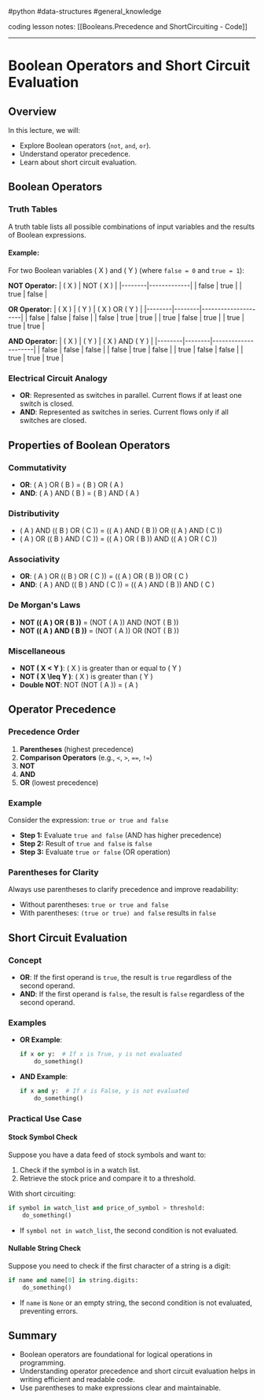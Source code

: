 #python #data-structures #general_knowledge 

coding lesson notes: [[Booleans.Precedence and ShortCircuiting - Code]]

---
# Boolean Operators and Short Circuit Evaluation

## Overview
In this lecture, we will:
- Explore Boolean operators (`not`, `and`, `or`).
- Understand operator precedence.
- Learn about short circuit evaluation.

## Boolean Operators

### Truth Tables
A truth table lists all possible combinations of input variables and the results of Boolean expressions.

#### Example:
For two Boolean variables \( X \) and \( Y \) (where `false = 0` and `true = 1`):

**NOT Operator:**
| \( X \) | NOT \( X \) |
|--------|-------------|
| false  | true        |
| true   | false       |

**OR Operator:**
| \( X \) | \( Y \) | \( X \) OR \( Y \) |
|--------|--------|---------------------|
| false  | false  | false               |
| false  | true   | true                |
| true   | false  | true                |
| true   | true   | true                |

**AND Operator:**
| \( X \) | \( Y \) | \( X \) AND \( Y \) |
|--------|--------|---------------------|
| false  | false  | false               |
| false  | true   | false               |
| true   | false  | false               |
| true   | true   | true                |

### Electrical Circuit Analogy
- **OR**: Represented as switches in parallel. Current flows if at least one switch is closed.
- **AND**: Represented as switches in series. Current flows only if all switches are closed.

## Properties of Boolean Operators

### Commutativity
- **OR**: \( A \) OR \( B \) = \( B \) OR \( A \)
- **AND**: \( A \) AND \( B \) = \( B \) AND \( A \)

### Distributivity
- \( A \) AND (\( B \) OR \( C \)) = (\( A \) AND \( B \)) OR (\( A \) AND \( C \))
- \( A \) OR (\( B \) AND \( C \)) = (\( A \) OR \( B \)) AND (\( A \) OR \( C \))

### Associativity
- **OR**: \( A \) OR (\( B \) OR \( C \)) = (\( A \) OR \( B \)) OR \( C \)
- **AND**: \( A \) AND (\( B \) AND \( C \)) = (\( A \) AND \( B \)) AND \( C \)

### De Morgan's Laws
- **NOT (\( A \) OR \( B \))** = (NOT \( A \)) AND (NOT \( B \))
- **NOT (\( A \) AND \( B \))** = (NOT \( A \)) OR (NOT \( B \))

### Miscellaneous
- **NOT \( X < Y \)**: \( X \) is greater than or equal to \( Y \)
- **NOT \( X \leq Y \)**: \( X \) is greater than \( Y \)
- **Double NOT**: NOT (NOT \( A \)) = \( A \)

## Operator Precedence

### Precedence Order
1. **Parentheses** (highest precedence)
2. **Comparison Operators** (e.g., `<`, `>`, `==`, `!=`)
3. **NOT**
4. **AND**
5. **OR** (lowest precedence)

### Example
Consider the expression: `true or true and false`

- **Step 1:** Evaluate `true and false` (AND has higher precedence)
- **Step 2:** Result of `true and false` is `false`
- **Step 3:** Evaluate `true or false` (OR operation)

### Parentheses for Clarity
Always use parentheses to clarify precedence and improve readability:
- Without parentheses: `true or true and false`
- With parentheses: `(true or true) and false` results in `false`

## Short Circuit Evaluation

### Concept
- **OR**: If the first operand is `true`, the result is `true` regardless of the second operand.
- **AND**: If the first operand is `false`, the result is `false` regardless of the second operand.

### Examples
- **OR Example**:
  ```python
  if x or y:  # If x is True, y is not evaluated
      do_something()
  ```

- **AND Example**:
  ```python
  if x and y:  # If x is False, y is not evaluated
      do_something()
  ```

### Practical Use Case

#### Stock Symbol Check
Suppose you have a data feed of stock symbols and want to:
1. Check if the symbol is in a watch list.
2. Retrieve the stock price and compare it to a threshold.

With short circuiting:
```python
if symbol in watch_list and price_of_symbol > threshold:
    do_something()
```
- If `symbol not in watch_list`, the second condition is not evaluated.

#### Nullable String Check
Suppose you need to check if the first character of a string is a digit:
```python
if name and name[0] in string.digits:
    do_something()
```
- If `name` is `None` or an empty string, the second condition is not evaluated, preventing errors.

## Summary
- Boolean operators are foundational for logical operations in programming.
- Understanding operator precedence and short circuit evaluation helps in writing efficient and readable code.
- Use parentheses to make expressions clear and maintainable.